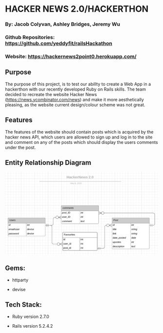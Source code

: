 # HACKER NEWS 2.0/HACKERTHON

### By: Jacob Colyvan, Ashley Bridges, Jeremy Wu

### Github Repositories: https://github.com/yeddyfit/railsHackathon 

### Website: https://hackernews2point0.herokuapp.com/

## Purpose

The purpose of this project, is to test our abillty to create a Web App in a hackerthon with our recently developed Ruby on Rails skills. The team decided to recreate the website Hacker News (https://news.ycombinator.com/news) and make it more aesthetically pleasing, as the website current design/colour scheme was not great.  

## Features

The features of the website should contain posts which is acquired by the hacker news API, which users are allowed to sign up and log in to the site and comment on any of the posts which should display the users comments under the post.

## Entity Relationship Diagram

![ERD](./app/assets/images/HackerNews2.0_ERB.png)

## Gems:

* httparty

* devise

## Tech Stack:

* Ruby version 2.7.0

* Rails version 5.2.4.2
